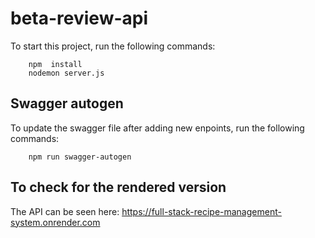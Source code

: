 # beta-review-api
To start this project, run the following commands:
``` 
    npm  install 
    nodemon server.js
```
## Swagger autogen 
To update the swagger file after adding new enpoints, run the following commands:
```
    npm run swagger-autogen
```
##  To check for the rendered version 
The API can be seen here: https://full-stack-recipe-management-system.onrender.com